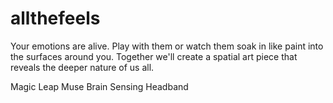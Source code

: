 # allthefeels

Your emotions are alive. Play with them or watch them soak in like paint into the surfaces around you. Together we'll create a spatial art piece that reveals the deeper nature of us all.

Magic Leap
Muse Brain Sensing Headband  
